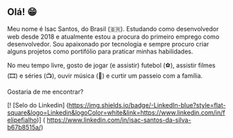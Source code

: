 ## Olá! 😁

Meu nome é Isac Santos, do Brasil (🇧🇷). Estudando como desenvolvedor web desde 2018 e atualmente estou a procura do primeiro emprego como desenvolvedor.
Sou apaixonado por tecnologia e sempre procuro criar alguns projetos como portifólio para praticar minhas habilidades.

No meu tempo livre, gosto de jogar (e assistir) futebol (⚽️), assistir filmes (🎞️) e séries (📺), ouvir música (🎵) e curtir um passeio com a família.

Gostaria de me encontrar?

[! [Selo do Linkedin] (https://img.shields.io/badge/-LinkedIn-blue?style=flat-square&logo=Linkedin&logoColor=white&link=https://www.linkedin.com/in/felipefialho)] ( https://www.linkedin.com/in/isac-santos-da-silva-b67b8515a/)
